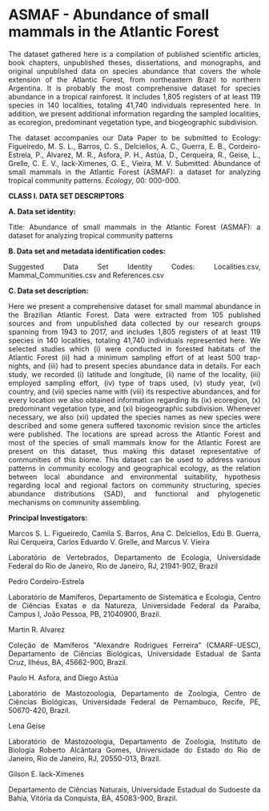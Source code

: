 # ASMAF - Abundance of small mammals in the Atlantic Forest 

<p align="justify">The dataset gathered here is a compilation of published scientific articles, book chapters, unpublished theses, dissertations, and monographs, and original unpublished data on species abundance that covers the whole extension of the Atlantic Forest, from northeastern Brazil to northern Argentina. It is probably the most comprehensive dataset for species abundance in a tropical rainforest. It includes 1,805 registers of at least 119 species in 140 localities, totaling 41,740 individuals represented here. In addition, we present additional information regarding the sampled localities, as ecoregion, predominant vegetation type, and biogeographic subdivision.</p>

<p align="justify">The dataset accompanies our Data Paper to be submitted to Ecology:
Figueiredo, M. S. L., Barros, C. S., Delciellos, A. C., Guerra, E. B., Cordeiro-Estrela, P., Alvarez, M. R., Asfora, P. H., Astúa, D., Cerqueira, R., Geise, L., Grelle, C. E. V., Iack-Ximenes, G. E., Vieira, M. V. Submitted. Abundance of small mammals in the Atlantic Forest (ASMAF): a dataset for analyzing tropical community patterns. <i>Ecology</i>, 00: 000-000.</p>

<b>CLASS I. DATA SET DESCRIPTORS</b>



<b>A. Data set identity:</b>
<p align="justify">Title: Abundance of small mammals in the Atlantic Forest (ASMAF): a dataset for analyzing tropical community patterns</p>

<b>B. Data set and metadata identification codes:</b>
<p align="justify">Suggested Data Set Identity Codes: Localities.csv, Mammal_Communities.csv and References.csv</p>

<b>C. Data set description:</b>
<p align="justify">Here we present a comprehensive dataset for small mammal abundance in the Brazilian Atlantic Forest. Data were extracted from 105 published sources and from unpublished data collected by our research groups spanning from 1943 to 2017, and includes 1,805 registers of at least 119 species in 140 localities, totaling 41,740 individuals represented here. We selected studies which (i) were conducted in forested habitats of the Atlantic Forest (ii) had a minimum sampling effort of at least 500 trap-nights, and (iii) had to present species abundance data in details. For each study, we recorded (i) latitude and longitude, (ii) name of the locality, (iii) employed sampling effort, (iv) type of traps used, (v) study year, (vi) country, and (vii) species name with (viii) its respective abundances, and for every location we also obtained information regarding its (ix) ecoregion, (x) predominant vegetation type, and (xi) biogeographic subdivision. Whenever necessary, we also (xii) updated the species names as new species were described and some genera suffered taxonomic revision since the articles were published. The locations are spread across the Atlantic Forest and most of the species of small mammals know for the Atlantic Forest are present on this dataset, thus making this dataset representative of communities of this biome. This dataset can be used to address various patterns in community ecology and geographical ecology, as the relation between local abundance and environmental suitability, hypothesis regarding local and regional factors on community structuring, species abundance distributions (SAD), and functional and phylogenetic mechanisms on community assembling.</p>

<b>Principal Investigators:</b>
<p align="justify">Marcos S. L. Figueiredo, Camila S. Barros, Ana C. Delciellos, Edú B. Guerra, Rui Cerqueira, Carlos Eduardo V. Grelle, and Marcus V. Vieira</p>
<p align="justify">Laboratório de Vertebrados, Departamento de Ecologia, Universidade Federal do Rio de Janeiro, Rio de Janeiro, RJ, 21941-902, Brazil</p>


Pedro Cordeiro-Estrela
<p align="justify">Laboratório de Mamíferos, Departamento de Sistemática e Ecologia, Centro de Ciências Exatas e da Natureza, Universidade Federal da Paraíba, Campus I, João Pessoa, PB, 21040900, Brazil.</p>


Martin R. Alvarez
<p align="justify">Coleção de Mamíferos "Alexandre Rodrigues Ferreira" (CMARF-UESC), Departamento de Ciências Biológicas, Universidade Estadual de Santa Cruz, Ilhéus, BA, 45662-900, Brazil.</p>


Paulo H. Asfora, and Diego Astúa
<p align="justify">Laboratório de Mastozoologia, Departamento de Zoologia, Centro de Ciências Biológicas, Universidade Federal de Pernambuco, Recife, PE, 50670-420, Brazil.</p>


Lena Geise
<p align="justify">Laboratório de Mastozoologia, Departamento de Zoologia, Instituto de Biologia Roberto Alcântara Gomes, Universidade do Estado do Rio de Janeiro, Rio de Janeiro, RJ, 20550-013, Brazil.</p>


Gilson E. Iack-Ximenes
<p align="justify">Departamento de Ciências Naturais, Universidade Estadual do Sudoeste da Bahia, Vitória da Conquista, BA, 45083-900, Brazil.</p>

